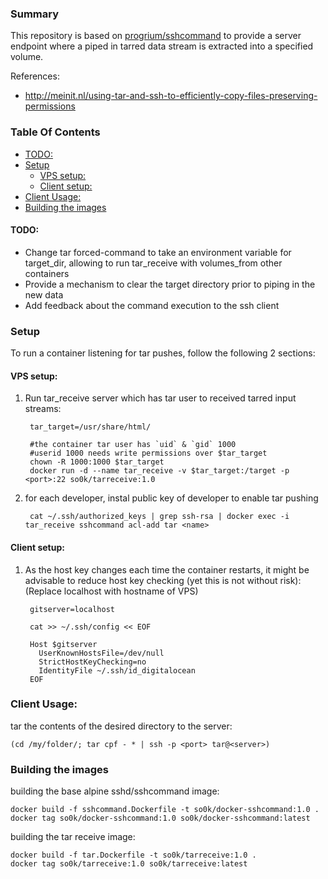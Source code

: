 ### Summary

This repository is based on [progrium/sshcommand](https://github.com/progrium/sshcommand) to provide a server endpoint where a piped in tarred data stream is extracted into a specified volume.

References:

* http://meinit.nl/using-tar-and-ssh-to-efficiently-copy-files-preserving-permissions

### Table Of Contents

<!-- MarkdownTOC depth=4 autolink=true bracket=round -->

- [TODO:](#todo)
- [Setup](#setup)
    - [VPS setup:](#vps-setup)
    - [Client setup:](#client-setup)
- [Client Usage:](#client-usage)
- [Building the images](#building-the-images)

<!-- /MarkdownTOC -->

#### TODO:

* Change tar forced-command to take an environment variable for target_dir, allowing to run tar_receive with volumes_from other containers
* Provide a mechanism to clear the target directory prior to piping in the new data
* Add feedback about the command execution to the ssh client

### Setup

To run a container listening for tar pushes, follow the following 2 sections:

#### VPS setup:

1. Run tar_receive server which has tar user to received tarred input streams:

        tar_target=/usr/share/html/

        #the container tar user has `uid` & `gid` 1000
        #userid 1000 needs write permissions over $tar_target
        chown -R 1000:1000 $tar_target
        docker run -d --name tar_receive -v $tar_target:/target -p <port>:22 so0k/tarreceive:1.0

2. for each developer, instal public key of developer to enable tar pushing

        cat ~/.ssh/authorized_keys | grep ssh-rsa | docker exec -i tar_receive sshcommand acl-add tar <name>

#### Client setup:

1. As the host key changes each time the container restarts, it might be advisable to reduce host key checking (yet this is not without risk):
   (Replace localhost with hostname of VPS)

        gitserver=localhost

        cat >> ~/.ssh/config << EOF
        
        Host $gitserver
          UserKnownHostsFile=/dev/null
          StrictHostKeyChecking=no
          IdentityFile ~/.ssh/id_digitalocean
        EOF

### Client Usage:

tar the contents of the desired directory to the server:

    (cd /my/folder/; tar cpf - * | ssh -p <port> tar@<server>)

### Building the images

building the base alpine sshd/sshcommand image:

    docker build -f sshcommand.Dockerfile -t so0k/docker-sshcommand:1.0 .
    docker tag so0k/docker-sshcommand:1.0 so0k/docker-sshcommand:latest

building the tar receive image:

    docker build -f tar.Dockerfile -t so0k/tarreceive:1.0 .
    docker tag so0k/tarreceive:1.0 so0k/tarreceive:latest
